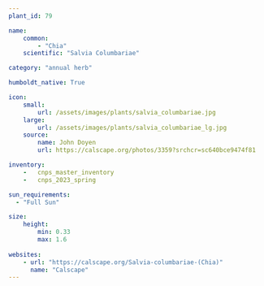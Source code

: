 ```yaml
---
plant_id: 79

name: 
    common: 
        - "Chia" 
    scientific: "Salvia Columbariae" 

category: "annual herb"

humboldt_native: True

icon: 
    small: 
        url: /assets/images/plants/salvia_columbariae.jpg 
    large: 
        url: /assets/images/plants/salvia_columbariae_lg.jpg 
    source: 
        name: John Doyen 
        url: https://calscape.org/photos/3359?srchcr=sc640bce9474f81 

inventory: 
    -   cnps_master_inventory
    -   cnps_2023_spring

sun_requirements:
  - "Full Sun"

size:
    height: 
        min: 0.33
        max: 1.6
 
websites:
    - url: "https://calscape.org/Salvia-columbariae-(Chia)"
      name: "Calscape"
---
```



